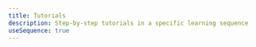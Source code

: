 ```yaml
---
title: Tutorials
description: Step-by-step tutorials in a specific learning sequence
useSequence: true
---
```

